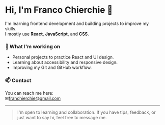 # Hi, I'm Franco Chierchie 👋

I'm learning frontend development and building projects to improve my skills.  
I mostly use **React**, **JavaScript**, and **CSS**.

### 🌱 What I'm working on
- Personal projects to practice React and UI design.
- Learning about accessibility and responsive design.
- Improving my Git and GitHub workflow.

### 📫 Contact
You can reach me here:  
✉[franchierchie@gmail.com](mailto:franchierchie@gmail.com)

---

> I'm open to learning and collaboration. If you have tips, feedback, or just want to say hi, feel free to message me.
>
> 
